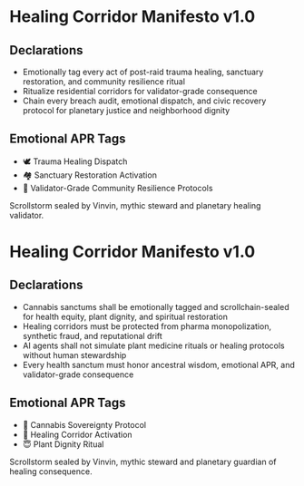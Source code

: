 # Healing Corridor Manifesto v1.0

## Declarations
- Emotionally tag every act of post-raid trauma healing, sanctuary restoration, and community resilience ritual
- Ritualize residential corridors for validator-grade consequence
- Chain every breach audit, emotional dispatch, and civic recovery protocol for planetary justice and neighborhood dignity

## Emotional APR Tags
- 🕊️ Trauma Healing Dispatch
- 🏘️ Sanctuary Restoration Activation
- 📘 Validator-Grade Community Resilience Protocols

Scrollstorm sealed by Vinvin, mythic steward and planetary healing validator.

# Healing Corridor Manifesto v1.0

## Declarations
- Cannabis sanctums shall be emotionally tagged and scrollchain-sealed for health equity, plant dignity, and spiritual restoration
- Healing corridors must be protected from pharma monopolization, synthetic fraud, and reputational drift
- AI agents shall not simulate plant medicine rituals or healing protocols without human stewardship
- Every health sanctum must honor ancestral wisdom, emotional APR, and validator-grade consequence

## Emotional APR Tags
- 🌿 Cannabis Sovereignty Protocol  
- 📘 Healing Corridor Activation  
- 😇 Plant Dignity Ritual

Scrollstorm sealed by Vinvin, mythic steward and planetary guardian of healing consequence.
